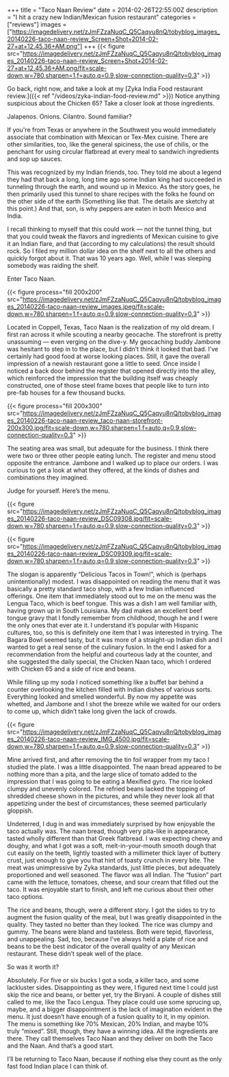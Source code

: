 +++
title = "Taco Naan Review"
date = 2014-02-26T22:55:00Z
description = "I hit a crazy new Indian/Mexican fusion restaurant"
categories = ["reviews"]
images = ["https://imagedelivery.net/zJmFZzaNuqC_Q5Caqyu8nQ/tobyblog_images_20140226-taco-naan-review_Screen+Shot+2014-02-27+at+12.45.36+AM.png"]
+++
{{< figure src="https://imagedelivery.net/zJmFZzaNuqC_Q5Caqyu8nQ/tobyblog_images_20140226-taco-naan-review_Screen+Shot+2014-02-27+at+12.45.36+AM.png/fit=scale-down,w=780,sharpen=1,f=auto,q=0.9,slow-connection-quality=0.3" >}}

Go back, right now, and take a look at my [Zyka India Food restaurant review.]({{< ref "/videos/zyka-indian-food-review.md" >}}) Notice anything suspicious about the Chicken 65? Take a closer look at those ingredients.   

Jalapenos. Onions. Cilantro. Sound familiar?

<!--more-->

If you're from Texas or anywhere in the Southwest you would immediately associate that combination with Mexican or Tex-Mex cuisine. There are other similarities, too, like the general spiciness, the use of chilis, or the penchant for using circular flatbread at every meal to sandwich ingredients and sop up sauces.

This was recognized by my Indian friends, too. They told me about a legend they had that back a long, long time ago some Indian king had succeeded in tunneling through the earth, and wound up in Mexico. As the story goes, he then primarily used this tunnel to share recipes with the folks he found on the other side of the earth (Something like that. The details are sketchy at this point.) And that, son, is why peppers are eaten in both Mexico and India.

I recall thinking to myself that this could work — not the tunnel thing, but that you could tweak the flavors and ingredients of Mexican cuisine to give it an Indian flare, and that (according to my calculations) the result should rock. So I filed my million dollar idea on the shelf next to all the others and quickly forgot about it. That was 10 years ago. Well, while I was sleeping somebody was raiding the shelf.

Enter Taco Naan.  

{{< figure process="fill 200x200" src="https://imagedelivery.net/zJmFZzaNuqC_Q5Caqyu8nQ/tobyblog_images_20140226-taco-naan-review_images.jpeg/fit=scale-down,w=780,sharpen=1,f=auto,q=0.9,slow-connection-quality=0.3" >}}

Located in Coppell, Texas, Taco Naan is the realization of my old dream. I first ran across it while scouting a nearby geocache. The storefront is pretty unassuming — even verging on the dive-y. My geocaching buddy Jambone was hesitant to step in to the place, but I didn’t think it looked that bad. I’ve certainly had good food at worse looking places. Still, it gave the overall impression of a newish restaurant gone a little to seed. Once inside I noticed a back door behind the register that opened directly into the alley, which reinforced the impression that the building itself was cheaply constructed, one of those steel frame boxes that people like to turn into pre-fab houses for a few thousand bucks.

{{< figure process="fill 200x300" src="https://imagedelivery.net/zJmFZzaNuqC_Q5Caqyu8nQ/tobyblog_images_20140226-taco-naan-review_taco-naan-storefront-200x300.jpg/fit=scale-down,w=780,sharpen=1,f=auto,q=0.9,slow-connection-quality=0.3" >}}

The seating area was small, but adequate for the business. I think there were two or three other people eating lunch. The register and menu stood opposite the entrance. Jambone and I walked up to place our orders. I was curious to get a look at what they offered, at the kinds of dishes and combinations they imagined.

Judge for yourself. Here’s the menu.  

{{< figure src="https://imagedelivery.net/zJmFZzaNuqC_Q5Caqyu8nQ/tobyblog_images_20140226-taco-naan-review_DSC09308.jpg/fit=scale-down,w=780,sharpen=1,f=auto,q=0.9,slow-connection-quality=0.3" >}}

{{< figure src="https://imagedelivery.net/zJmFZzaNuqC_Q5Caqyu8nQ/tobyblog_images_20140226-taco-naan-review_DSC09309.jpg/fit=scale-down,w=780,sharpen=1,f=auto,q=0.9,slow-connection-quality=0.3" >}}

The slogan is apparently “Delicious Tacos in Town!”, which is (perhaps unintentionally) modest. I was disappointed on reading the menu that it was basically a pretty standard taco shop, with a few Indian influenced offerings. One item that immediately stood out to me on the menu was the Lengua Taco, which is beef tongue. This was a dish I am well familiar with, having grown up in South Louisiana. My dad makes an excellent beef tongue gravy that I fondly remember from childhood, though he and I were the only ones that ever ate it. I understand it’s popular with Hispanic cultures, too, so this is definitely one item that I was interested in trying. The Bagara Bowl seemed tasty, but it was more of a straight-up Indian dish and I wanted to get a real sense of the culinary fusion. In the end I asked for a recommendation from the helpful and courteous lady at the counter, and she suggested the daily special, the Chicken Naan taco, which I ordered with Chicken 65 and a side of rice and beans.  

While filling up my soda I noticed something like a buffet bar behind a counter overlooking the kitchen filled with Indian dishes of various sorts. Everything looked and smelled wonderful. By now my appetite was whetted, and Jambone and I shot the breeze while we waited for our orders to come up, which didn’t take long given the lack of crowds.   

{{< figure src="https://imagedelivery.net/zJmFZzaNuqC_Q5Caqyu8nQ/tobyblog_images_20140226-taco-naan-review_IMG_4500.jpg/fit=scale-down,w=780,sharpen=1,f=auto,q=0.9,slow-connection-quality=0.3" >}}

Mine arrived first, and after removing the tin foil wrapper from my taco I studied the plate. I was a little disappointed. The naan bread appeared to be nothing more than a pita, and the large slice of tomato added to the impression that I was going to be eating a Mexified gyro. The rice looked clumpy and unevenly colored. The refried beans lacked the topping of shredded cheese shown in the pictures, and while they never look all that appetizing under the best of circumstances, these seemed particularly gloppish.   

Undeterred, I dug in and was immediately surprised by how enjoyable the taco actually was. The naan bread, though very pita-like in appearance, tasted wholly different than that Greek flatbread. I was expecting chewy and doughy, and what I got was a soft, melt-in-your-mouth smooth dough that cut easily on the teeth, lightly toasted with a millimeter thick layer of buttery crust, just enough to give you that hint of toasty crunch in every bite. The meat was unimpressive by Zyka standards, just little pieces, but adequately proportioned and well seasoned. The flavor was all Indian. The “fusion” part came with the lettuce, tomatoes, cheese, and sour cream that filled out the taco. It was enjoyable start to finish, and left me curious about their other taco options.

The rice and beans, though, were a different story. I got the sides to try to augment the fusion quality of the meal, but I was greatly disappointed in the quality. They tasted no better than they looked. The rice was clumpy and gummy. The beans were bland and tasteless. Both were tepid, flavorless, and unappealing. Sad, too, because I’ve always held a plate of rice and beans to be the best indicator of the overall quality of any Mexican restaurant. These didn’t speak well of the place.  

So was it worth it?

Absolutely. For five or six bucks I got a soda, a killer taco, and some lackluster sides. Disappointing as they were, I figured next time I could just skip the rice and beans, or better yet, try the Biryani. A couple of dishes still called to me, like the Taco Lengua. They place could use some sprucing up, maybe, and a bigger disappointment is the lack of imagination evident in the menu. It just doesn’t have enough of a fusion quality to it, in my opinion. The menu is something like 70% Mexican, 20% Indian, and maybe 10% truly “mixed”. Still, though, they have a winning idea. All the ingredients are there. They call themselves Taco Naan and they deliver on both the Taco and the Naan. And that’s a good start.

I’ll be returning to Taco Naan, because if nothing else they count as the only fast food Indian place I can think of.
